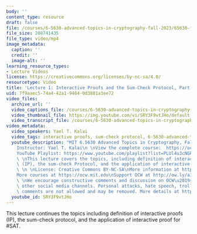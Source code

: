 ```yaml
---
body: ''
content_type: resource
draft: false
file: /courses/6-5630-advanced-topics-in-cryptography-fall-2023/65630-f23-lecture-1-part-2_360p_16_9.mp4
file_size: 208741435
file_type: video/mp4
image_metadata:
  caption: ''
  credit: ''
  image-alt: ''
learning_resource_types:
- Lecture Videos
license: https://creativecommons.org/licenses/by-nc-sa/4.0/
resourcetype: Video
title: 'Lecture 1: Interactive Proofs and the Sum-Check Protocol, Part 2'
uid: 7f9aaec5-74a4-42a1-9464-0d3881a3ee72
video_files:
  archive_url: ''
  video_captions_file: /courses/6-5630-advanced-topics-in-cryptography-fall-2023/18RE1bIQf2STSZldDhtdYh1-42SplBU8W_transcript.webvtt
  video_thumbnail_file: https://img.youtube.com/vi/SRY3F9vtJHo/default.jpg
  video_transcript_file: /courses/6-5630-advanced-topics-in-cryptography-fall-2023/18RE1bIQf2STSZldDhtdYh1-42SplBU8W_transcript.pdf
video_metadata:
  video_speakers: Yael T. Kalai
  video_tags: interactive proofs, sum-check protocol, 6-5630-advanced-topics-in-cryptography-fall-2023
  youtube_description: "MIT 6.5630 Advanced Topics in Cryptography, Fall 2023\n\n\
    Instructor: Yael T. Kalai\n \nView the complete course:  https://ocw.mit.edu/courses/6-5630-advanced-topics-in-cryptography-fall-2023/\n\
    YouTube Playlist: https://www.youtube.com/playlist?list=PLUl4u3cNGP61EZllk7zwgvPbI4kbnKhWz\n\
    \ \nThis lecture covers the topics, including definition of interactive proofs\
    \ (IP), the sum-check Protocol, and the application of interactive proof for #SAT.\
    \ \n \nLicense: Creative Commons BY-NC-SA\nMore information at https://ocw.mit.edu/terms\n\
    More courses at https://ocw.mit.edu\nSupport OCW at http://ow.ly/a1If50zVRlQ\n\
    \ \nWe encourage constructive comments and discussion on OCW\u2019s YouTube and\
    \ other social media channels. Personal attacks, hate speech, trolling, and inappropriate\
    \ comments are not allowed and may be removed. More details at https://ocw.mit.edu/comments."
  youtube_id: SRY3F9vtJHo
---
```

This lecture continues the topics including definition of interactive proofs (IP), the sum-check protocol, and the application of interactive proof for #SAT.